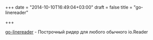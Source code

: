 +++
date = "2014-10-10T16:49:04+03:00"
draft = false
title = "go-linereader"

+++

<p><a href="https://github.com/mitchellh/go-linereader">go-linereader</a>&nbsp;- Построчный ридер для любого обычного io.Reader</p>

